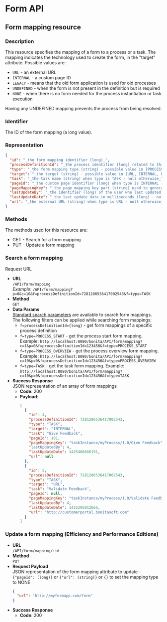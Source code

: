 # Form API

## Form mapping resource

### Description

This resource specifies the mapping of a form to a process or a task. The mapping indicates the technology used to create the form, in the "target" attribute. Possible values are:

* `URL` - an external URL
* `INTERNAL` - a custom page ID
* `LEGACY` - means that the old form application is used for old processes
* `UNDEFINED` - when the form is not present in the definition but is required
* `NONE` - when there is no form needed for the process instantiation or task execution

Having any UNDEFINED mapping prevents the process from being resolved.

### Identifier

The ID of the form mapping (a long value).

### Representation

```json
{
  "id": "_the form mapping identifier (long)_",
  "processDefinitionId": "_the process identifier (long) related to this form mapping_",
  "type": "_the form mapping type (string) - possible value in [PROCESS_START, PROCESS_OVERVIEW, TASK]_",
  "target": "_the target (string) - possible value in [URL, INTERNAL, LEGACY, UNDEFINED, NONE]_",
  "task": "_the task name (string) when type is TASK - null otherwise_",
  "pageId": "_the custom page identifier (long) when type is INTERNAL - null otherwise_",
  "pageMappingKey": "_the page mapping key part (string) used to generate the form URL_",
  "lastUpdateBy": "_the identifier (long) of the user who last updated this form mapping - 0 if no update has been done yet_",
  "lastUpdateDate": "_the last update date in milliseconds (long) - null if no update has been done yet_",
  "url": "_the external URL (string) when type is URL - null otherwise_"
}
```

### Methods

The methods used for this resource are:

* GET - Search for a form mapping
* PUT - Update a form mapping

### Search a form mapping

Request URL
* **URL**  
  `/API/form/mapping`  
  _Example_: `/API/form/mapping?p=0&c=10&f=processDefinitionId=7281286536417002543&f=type=TASK`
* **Method**  
  `GET`
* **Data Params**  
  [Standard search parameters](rest-api-overview.md#resource_search) are available to search form mappings.  
  The following filters can be applied while searching form mappings:
  * `f=processDefinitionId={long}` - get form mappings of a specific process definition
  * `f=type=PROCESS_START` - get the process start form mapping. Example: `http://localhost:8080/bonita/API/form/mapping?c=1&p=0&f=processDefinitionId=123456&f=type=PROCESS_START`
  * `f=type=PROCESS_OVERVIEW` - get the process overview form mapping. Example: `http://localhost:8080/bonita/API/form/mapping?c=10&p=0&f=processDefinitionId=123456&f=type=PROCESS_OVERVIEW`
  * `f=type=TASK` - get the task form mapping. Example: `http://localhost:8080/bonita/API/form/mapping?c=10&p=0&f=processDefinitionId=123456&f=type=TASK`
* **Success Response**  
  JSON representation of an array of form mappings
  * **Code**: 200
  * **Payload**:  
    ```json
    [
      {
        "id": 4,
        "processDefinitionId": 7281286536417002543,
        "type": "TASK",
        "target": "INTERNAL",
        "task": "Give Feedback",
        "pageId": 101,
        "pageMappingKey": "taskInstance/myProcess/1.0/Give Feedback"
        "lastUpdatedBy": 4,
        "lastUpdateDate": 1425466666191,
        "url": null
      },
      {
        "id": 5,
        "processDefinitionId": 7281286536417002543,
        "type": "TASK",
        "target": "URL",
        "task": "Validate Feedback",
        "pageId": null,
        "pageMappingKey": "taskInstance/myProcess/1.0/Validate Feedback",
        "lastUpdatedBy": 4,
        "lastUpdateDate": 1425295012666,
        "url": "http://customerportal.bonitasoft.com"
      }
    ]
    ```

### Update a form mapping (Efficiency and Performance Editions)

* **URL**  
  `/API/form/mapping/:id`  
* **Method**  
  `PUT`
* **Request Payload**  
  JSON representation of the form mapping attribute to update - `{"pageId": (long)}` or `{"url": (string)}` or `{}` to set the mapping type to NONE
  ```json
  {
    "url": "http://myformapp.com/form"
  }
  ```
* **Success Response**  
  * **Code**: 200

